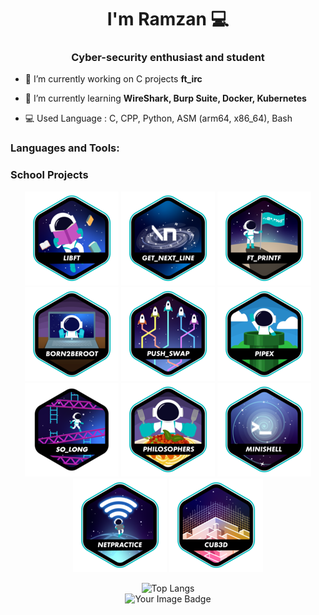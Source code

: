 <h1 align="center"> I'm Ramzan 💻 </h1>
<h3 align="center">Cyber-security enthusiast and student </h3>


- 🔭 I’m currently working on C projects **ft_irc**

- 🌱 I’m currently learning **WireShark, Burp Suite, Docker, Kubernetes**

- 💻 Used Language : C, CPP, Python, ASM (arm64, x86_64), Bash

<p align="left">
</p>

<h3 align="left">Languages and Tools:</h3>

### School Projects

<div align="center">

<a href="https://github.com/rabouzia/42-tc-libft">![42 Badge](https://github.com/mcombeau/mcombeau/blob/main/42_badges/libfte.png)</a>
<a href="https://github.com/rabouzia/42-tc-get_next_line">![42 Badge](https://github.com/mcombeau/mcombeau/blob/main/42_badges/get_next_linee.png)</a>
<a href="https://github.com/rabouzia/42-tc-ft_printf">![42 Badge](https://github.com/mcombeau/mcombeau/blob/main/42_badges/ft_printfe.png)</a>
<a href="https://github.com/rabouzia/42-tc-Born2beroot">![42 Badge](https://github.com/mcombeau/mcombeau/blob/main/42_badges/born2beroote.png)</a>
<a href="https://github.com/rabouzia/42-tc-push_swap">![42 Badge](https://github.com/mcombeau/mcombeau/blob/main/42_badges/push_swape.png)</a>
<a href="https://github.com/rabouzia/42-tc-pipex">![42 Badge](https://github.com/mcombeau/mcombeau/blob/main/42_badges/pipexe.png)</a>
<a href="https://github.com/rabouzia/42-tc-so_long">![42 Badge](https://github.com/mcombeau/mcombeau/blob/main/42_badges/so_longn.png)</a>
<a href="https://github.com/rabouzia/42-tc-philosophers">![42 Badge](https://github.com/mcombeau/mcombeau/blob/main/42_badges/philosopherse.png)</a>
<a href="https://github.com/rabouzia/minihell">![42 Badge](https://github.com/mcombeau/mcombeau/blob/main/42_badges/minishelle.png)</a>
<a href="https://github.com/mcombeau/net_practice">![42 Badge](https://github.com/mcombeau/mcombeau/blob/main/42_badges/netpracticee.png)</a>
<a href="https://github.com/mcombeau/cub3D">![42 Badge](https://github.com/mcombeau/mcombeau/blob/main/42_badges/cub3de.png)</a>

![Top Langs](https://github-readme-stats.vercel.app/api/top-langs/?username=rabouzia&layout=donut-vertical)\
<img src="https://tryhackme-badges.s3.amazonaws.com/ramzerk.png" alt="Your Image Badge" />


<!-- 
- 📫 How to reach me **rabouzia@student.42.fr**
<div align="center">
[![rabouzia's 42 stats](https://badge.mediaplus.ma/kettlebells/rabouzia?UM6P=off)](https://github.com/oakoudad/badge42)


</div>
<div align="center">

![tryhackme stats](https://raw.githubusercontent.com/<SET_USERNAME_HERE>/<SET_USERNAME_HERE>/master/assets/thm_propic.png)

</div>
<a href="https://github.com/mcombeau/inception">![42 Badge](https://github.com/mcombeau/mcombeau/blob/main/42_badges/inceptione.png)</a>
<a href="https://github.com/mcombeau/ft_transcendance">![42 Badge](https://github.com/mcombeau/mcombeau/blob/main/42_badges/ft_transcendencee.png)</a>
<a href="https://github.com/mcombeau/ft_irc">![42 Badge](https://github.com/mcombeau/mcombeau/blob/main/42_badges/ft_irce.png)</a>
<a href="https://github.com/mcombeau/Cpp_Modules">![42 Badge](https://github.com/mcombeau/mcombeau/blob/main/42_badges/cppe.png)</a>
<a href="https://github.com/mcombeau/fract-ol">![42 Badge](https://github.com/mcombeau/mcombeau/blob/main/42_badges/fract-ole.png)</a>
<a href="">![42 Badge](https://github.com/mcombeau/mcombeau/blob/main/42_badges/fdfn.png)</a> 
<a href="">![42 Badge](https://github.com/mcombeau/mcombeau/blob/main/42_badges/minitalkn.png)</a>
<a href="">![42 Badge](https://github.com/mcombeau/mcombeau/blob/main/42_badges/ft_containersn.png)</a>
<a href="">![42 Badge](https://github.com/mcombeau/mcombeau/blob/main/42_badges/ft_servicesn.png)</a>
<a href="">![42 Badge](https://github.com/mcombeau/mcombeau/blob/main/42_badges/webservn.png)</a>

<a href="">![42 Badge](https://github.com/mcombeau/mcombeau/blob/main/42_badges/ft_transcendencen.png)</a>
<a href="">![42 Badge](https://github.com/mcombeau/mcombeau/blob/main/42_badges/common_coren.png)</a>
-->
</div>
